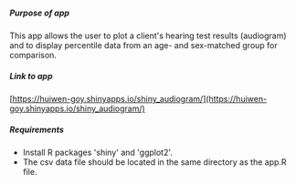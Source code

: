 ##### Purpose of app #####
 
This app allows the user to plot a client's hearing test results (audiogram) and to display percentile data from an age- and sex-matched group for comparison.

##### Link to app #####
 
[https://huiwen-goy.shinyapps.io/shiny_audiogram/](https://huiwen-goy.shinyapps.io/shiny_audiogram/)

##### Requirements #####
* Install R packages 'shiny' and 'ggplot2'.
* The csv data file should be located in the same directory as the app.R file.
